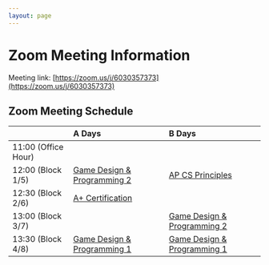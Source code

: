 ```yaml
---
layout: page
---
```

# Zoom Meeting Information

Meeting link: [https://zoom.us/j/6030357373](https://zoom.us/j/6030357373)

## Zoom Meeting Schedule

|                     | A Days                              | B Days
| :---                | :---                                | :---
| 11:00 (Office Hour) | 
| 12:00 (Block 1/5)   | [Game Design & Programming 2][gdp2] | [AP CS Principles][csp]
| 12:30 (Block 2/6)   | [A+ Certification][a+]              |
| 13:00 (Block 3/7)   |                                     | [Game Design & Programming 2][gdp2]
| 13:30 (Block 4/8)   | [Game Design & Programming 1][gdp1] | [Game Design & Programming 1][gdp1]

[a+]: <>
[csp]: <>
[gdp1]: <>
[gdp2]: <>
